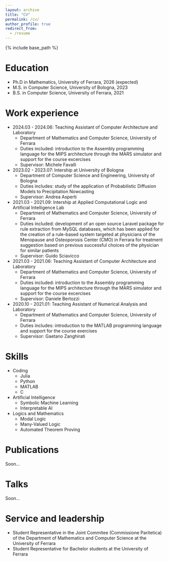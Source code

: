```yaml
---
layout: archive
title: "CV"
permalink: /cv/
author_profile: true
redirect_from:
  - /resume
---
```


{% include base_path %}

Education
======
* Ph.D in Mathematics, University of Ferrara, 2026 (expected)
* M.S. in Computer Science, University of Bologna, 2023
* B.S. in Computer Science, University of Ferrara, 2021

Work experience
======
* 2024.03 - 2024.06: Teaching Assistant of Computer Architecture and Laboratory
  * Department of Mathematics and Computer Science, University of Ferrara
  * Duties included: introduction to the Assembly programming language for the MIPS
    architecture through the MARS simulator and support for the course excercises
  * Supervisor: Michele Favalli
* 2023.02 - 2023.07: Intership at University of Bologna
  * Department of Computer Science and Engineering, University of Bologna
  * Duties includes: study of the application of Probabilistic Diffusion Models to
    Precipitation Nowcasting
  * Supervisor: Andrea Asperti
* 2021.03 - 2021.09: Intership at Applied Computational Logic and Artificial Intelligence
  Lab
  * Department of Mathematics and Computer Science, University of Ferrara
  * Duties included: development of an open source Laravel package for rule extraction from
    MySQL databases, which has been applied for the creation of a rule-based system targeted
    at physicians of the Menopause and Osteoporosis Center (CMO) in Ferrara for treatment
    suggestion based on previous successful choices of the physician for similar patients 
  * Supervisor: Guido Sciavicco
* 2021.03 - 2021.06: Teaching Assistant of Computer Architecture and Laboratory
  * Department of Mathematics and Computer Science, University of Ferrara
  * Duties included: introduction to the Assembly programming language for the MIPS
    architecture through the MARS simulator and support for the course excercises
  * Supervisor: Daniele Bertozzi
* 2020.10 - 2021.01: Teaching Assistant of Numerical Analysis and Laboratory
  * Department of Mathematics and Computer Science, University of Ferrara
  * Duties includes: introduction to the MATLAB programming language and support for the
    course exercises
  * Supervisor: Gaetano Zanghirati
  
Skills
======
* Coding
  * Julia
  * Python
  * MATLAB
  * C
* Artificial Intelligence
  * Symbolic Machine Learning
  * Interpretable AI
* Logics and Mathematics
  * Modal Logic
  * Many-Valued Logic
  * Automated Theorem Proving

Publications
======
Soon...
<!-- <ul>{% for post in site.publications reversed %}
  {% include archive-single-cv.html %}
{% endfor %}</ul> -->
  
Talks
======
Soon...
<!-- <ul>{% for post in site.talks reversed %}
  {% include archive-single-talk-cv.html  %}
{% endfor %}</ul> -->
  
<!-- Teaching
======
<ul>{% for post in site.teaching reversed %}
  {% include archive-single-cv.html %}
{% endfor %}</ul> -->
  
Service and leadership
======
* Student Representative in the Joint Commitee (Commissione Paritetica) of the Department of
  Mathematics and Computer Science at the University of Ferrara
* Student Representative for Bachelor students at the University of Ferrara
